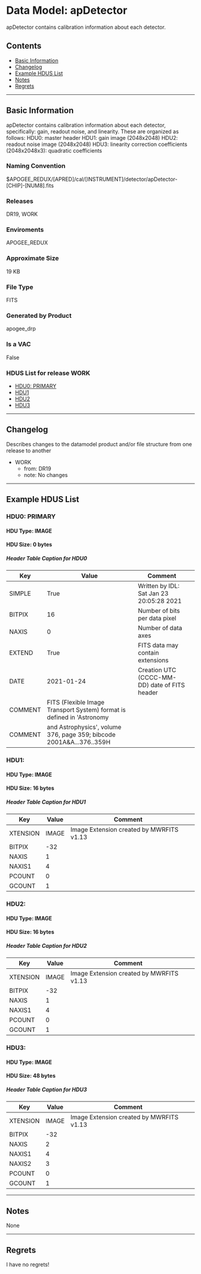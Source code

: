 # Data Model: apDetector


apDetector contains calibration information about each detector.


## Contents
- [Basic Information](#basic-information)
- [Changelog](#changelog)
- [Example HDUS List](#example-hdus-list)
- [Notes](#notes)
- [Regrets](#regrets)
---

## Basic Information
apDetector contains calibration information about each detector, specifically: gain, readout noise, and linearity. These are organized as follows:
HDU0: master header
HDU1: gain image (2048x2048)
HDU2: readout noise image (2048x2048)
HDU3: linearity correction coefficients (2048x2048x3): quadratic coefficients


### Naming Convention
$APOGEE_REDUX/[APRED]/cal/[INSTRUMENT]/detector/apDetector-[CHIP]-[NUM8].fits

### Releases
DR19, WORK

### Enviroments
APOGEE_REDUX

### Approximate Size
19 KB

### File Type
FITS

### Generated by Product
apogee_drp

### Is a VAC
False

### HDUS List for release WORK
  - [HDU0: PRIMARY](#hdu0-primary)
  - [HDU1](#hdu1)
  - [HDU2](#hdu2)
  - [HDU3](#hdu3)

---

## Changelog
Describes changes to the datamodel product and/or file structure from one release to another
 - WORK
   - from: DR19
   - note: No changes

---
## Example HDUS List

### HDU0: PRIMARY


#### HDU Type: IMAGE
#### HDU Size:  0 bytes

##### Header Table Caption for HDU0
Key | Value | Comment | |
| --- | --- | --- | --- |
| SIMPLE | True | Written by IDL:  Sat Jan 23 20:05:28 2021 |
| BITPIX | 16 | Number of bits per data pixel |
| NAXIS | 0 | Number of data axes |
| EXTEND | True | FITS data may contain extensions |
| DATE | 2021-01-24 | Creation UTC (CCCC-MM-DD) date of FITS header |
| COMMENT | FITS (Flexible Image Transport System) format is defined in 'Astronomy |  |
| COMMENT | and Astrophysics', volume 376, page 359; bibcode 2001A&A...376..359H |  |



### HDU1: 


#### HDU Type: IMAGE
#### HDU Size:  16 bytes

##### Header Table Caption for HDU1
Key | Value | Comment | |
| --- | --- | --- | --- |
| XTENSION | IMAGE | Image Extension created by MWRFITS v1.13 |
| BITPIX | -32 |  |
| NAXIS | 1 |  |
| NAXIS1 | 4 |  |
| PCOUNT | 0 |  |
| GCOUNT | 1 |  |



### HDU2: 


#### HDU Type: IMAGE
#### HDU Size:  16 bytes

##### Header Table Caption for HDU2
Key | Value | Comment | |
| --- | --- | --- | --- |
| XTENSION | IMAGE | Image Extension created by MWRFITS v1.13 |
| BITPIX | -32 |  |
| NAXIS | 1 |  |
| NAXIS1 | 4 |  |
| PCOUNT | 0 |  |
| GCOUNT | 1 |  |



### HDU3: 


#### HDU Type: IMAGE
#### HDU Size:  48 bytes

##### Header Table Caption for HDU3
Key | Value | Comment | |
| --- | --- | --- | --- |
| XTENSION | IMAGE | Image Extension created by MWRFITS v1.13 |
| BITPIX | -32 |  |
| NAXIS | 2 |  |
| NAXIS1 | 4 |  |
| NAXIS2 | 3 |  |
| PCOUNT | 0 |  |
| GCOUNT | 1 |  |



---
## Notes
None

---
## Regrets
I have no regrets!
